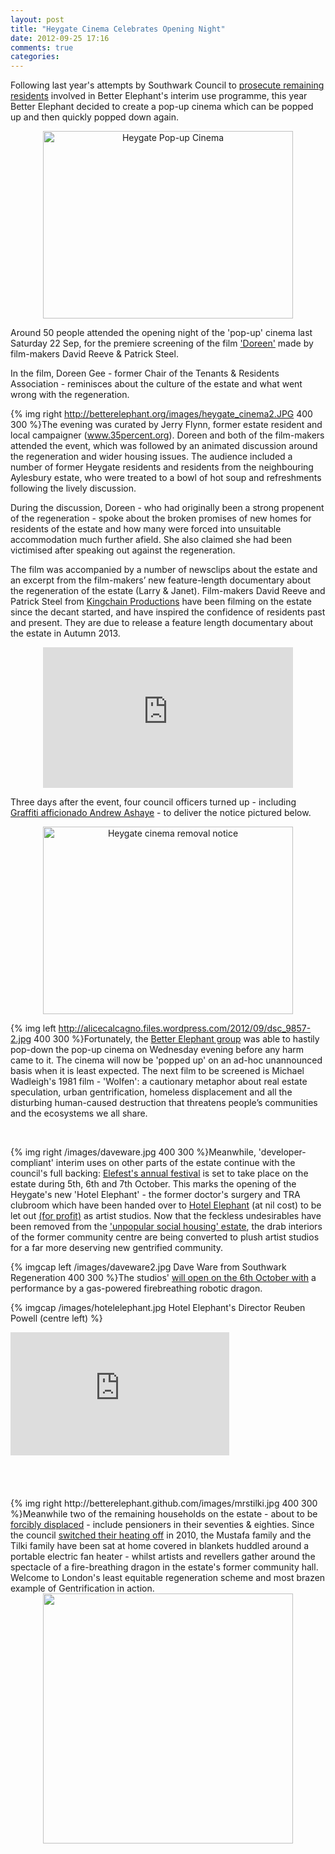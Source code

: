 ```yaml
---
layout: post
title: "Heygate Cinema Celebrates Opening Night"
date: 2012-09-25 17:16
comments: true
categories: 
---
```

<p>
    Following last year's attempts by Southwark Council to <a href="http://betterelephant.org/images/unauthorised_activities.pdf">prosecute remaining residents</a> involved in Better Elephant's interim use programme, this year Better Elephant decided to create a pop-up cinema which can be popped up and then quickly popped down again.</p>


<p style="text-align: center; ">
    <img alt="Heygate Pop-up Cinema" src="http://betterelephant.org/images/heygate_cinema.JPG" style="width: 400px; height: 300px; " /></p>



Around 50 people attended the opening night of the &#39;pop-up&#39; cinema last Saturday 22 Sep, for the premiere&nbsp;screening of the film ['Doreen'](http://youtu.be/CnkVzJXibyI) made by film-makers David Reeve &amp; Patrick Steel.


In the film, Doreen Gee - former Chair of the Tenants &amp; Residents Association - reminisces about the culture of the estate and what went wrong with the regeneration.



{% img right http://betterelephant.org/images/heygate_cinema2.JPG 400 300 %}The evening was curated by Jerry Flynn, former estate resident and local campaigner (<a href="http://35percent.org/">www.35percent.org</a>). Doreen and both of the film-makers attended the event, which was followed by an animated discussion around the regeneration and wider housing issues. The audience included a number of former Heygate residents and residents from the neighbouring Aylesbury estate, who were treated to a bowl of hot soup and refreshments following the lively discussion.

<p>
    During the discussion, Doreen - who had originally been a strong propenent of the regeneration - spoke about the broken promises of new homes for residents of the estate and how many were forced into unsuitable accommodation much further afield. She also claimed she had been victimised after speaking out against the regeneration.</p>


<p>
    The film was accompanied by a number of newsclips about the estate and an excerpt from the film-makers&rsquo; new feature-length documentary about the regeneration of the estate (Larry &amp; Janet). Film-makers David Reeve and Patrick Steel from <a href="http://kingchainproductions.com/">Kingchain Productions</a> have been filming on the estate since the decant started, and have inspired the confidence of residents past and present. They are due to release a feature length documentary about the estate in Autumn 2013.&nbsp;</p>


<p style="text-align: center; ">
    <iframe allowfullscreen="" frameborder="0" height="225" src="http://www.youtube.com/embed/sl2rSodPHV8" width="400"></iframe></p>


<p>
    Three days after the event, four council officers turned up - including <a href="/blog/2012/08/06/offensive-graffiti-removed/">Graffiti afficionado Andrew Ashaye</a> - to deliver the notice pictured below. </p>


<p style="text-align: center; ">
    <img alt="Heygate cinema removal notice" src="http://betterelephant.org/images/CinemaNotice.JPG" style="text-align: center; width: 400px; height: 300px; " /></p>



{% img left http://alicecalcagno.files.wordpress.com/2012/09/dsc_9857-2.jpg 400 300 %}Fortunately, the <a href="http://betterelephant.org/space">Better Elephant group</a> was able to hastily pop-down the pop-up cinema on Wednesday evening before any harm came to it. The cinema will now be &#39;popped up&#39; on an ad-hoc unannounced basis when it is least expected. The next film to be screened is Michael Wadleigh&#39;s 1981 film - &#39;Wolfen&#39;: a cautionary metaphor about real estate speculation, urban gentrification, homeless displacement and all the disturbing human-caused destruction that threatens people&rsquo;s communities and the ecosystems we all share.

</br>

{% img right /images/daveware.jpg 400 300 %}Meanwhile, 'developer-compliant' interim uses on other parts of the estate continue with the council&#39;s full backing: <a href="http://elefest.org/">Elefest&#39;s annual festival</a> is set to take place on the estate during 5th, 6th and 7th October. This marks the opening of the Heygate&#39;s new &#39;Hotel Elephant&#39; - the former doctor's surgery and TRA clubroom which have been handed over to [Hotel Elephant](http://www.hotelelephant.co.uk/) (at nil cost) to be let out [(for profit)](http://www.hotelelephant.co.uk/studio-space/) as artist studios. Now that the feckless undesirables have been removed from the <a href="http://www.bbc.co.uk/news/uk-england-london-19371334">'unpopular social housing' estate</a>, the drab interiors of the former community centre are being converted to plush artist studios for a far more deserving new gentrified community. &nbsp;</p>


{% imgcap left /images/daveware2.jpg Dave Ware from Southwark Regeneration 400 300 %}The studios&#39;&nbsp;<a href="http://www.elefest.org/event/hotel-elephant-launch/">will open on the 6th October with</a> a performance by a gas-powered firebreathing robotic dragon.</br> 

{% imgcap /images/hotelelephant.jpg Hotel Elephant's Director Reuben Powell (centre left) %}

<iframe width="350" height="197" src="https://www.youtube.com/embed/DymdD3Nq-e0" frameborder="0" allowfullscreen></iframe>

</br>
</br>
</br>
</br>
</br>
{% img right http://betterelephant.github.com/images/mrstilki.jpg 400 300 %}Meanwhile two of the remaining households on the estate - about to be <a href="http://heygate.github.io/displacement.html">forcibly displaced</a> - include pensioners in their seventies & eighties. Since the council <a href="http://www.southwarknews.co.uk/00,news,19279,185,00.htm">switched their heating off</a> in 2010, the Mustafa family and the Tilki family have been sat at home covered in blankets huddled around a portable electric fan heater - whilst artists and revellers gather around the spectacle of a fire-breathing dragon in the estate's former community hall. </br>Welcome to London's least equitable regeneration scheme and most brazen example of Gentrification in action.&nbsp;
</br>
<center>
<img src="http://heygate.github.io/img/mrsmustafa.jpg" height="400" width="400"/>
</center>


